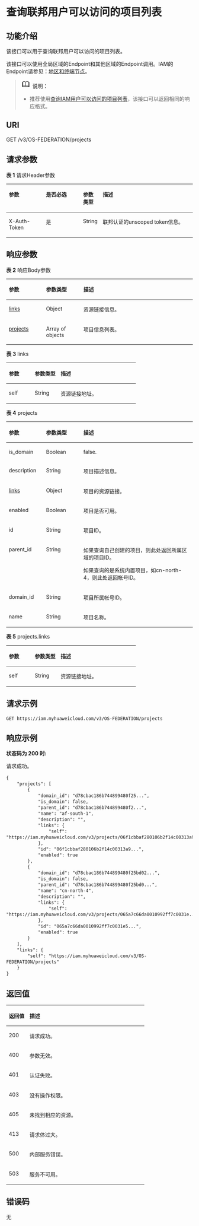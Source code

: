 # 查询联邦用户可以访问的项目列表<a name="iam_13_0901"></a>

## 功能介绍<a name="zh-cn_topic_0224276712_section1576413715212"></a>

该接口可以用于查询联邦用户可以访问的项目列表。

该接口可以使用全局区域的Endpoint和其他区域的Endpoint调用。IAM的Endpoint请参见：[地区和终端节点](https://developer.huaweicloud.com/endpoint?IAM)。

>![](public_sys-resources/icon-note.gif) **说明：** 
>-   推荐使用[查询IAM用户可以访问的项目列表](查询IAM用户可以访问的项目列表.md)，该接口可以返回相同的响应格式。

## URI<a name="zh-cn_topic_0224276712_section17767677522"></a>

GET /v3/OS-FEDERATION/projects

## 请求参数<a name="zh-cn_topic_0224276712_section117678717523"></a>

**表 1**  请求Header参数

<a name="zh-cn_topic_0224276712_HeaderParameter"></a>
<table><thead align="left"><tr id="zh-cn_topic_0224276712_row776810795215"><th class="cellrowborder" valign="top" width="20%" id="mcps1.2.5.1.1"><p id="zh-cn_topic_0224276712_p16769137155211"><a name="zh-cn_topic_0224276712_p16769137155211"></a><a name="zh-cn_topic_0224276712_p16769137155211"></a>参数</p>
</th>
<th class="cellrowborder" valign="top" width="20%" id="mcps1.2.5.1.2"><p id="zh-cn_topic_0224276712_p147698755213"><a name="zh-cn_topic_0224276712_p147698755213"></a><a name="zh-cn_topic_0224276712_p147698755213"></a>是否必选</p>
</th>
<th class="cellrowborder" valign="top" width="10%" id="mcps1.2.5.1.3"><p id="zh-cn_topic_0224276712_p107697713527"><a name="zh-cn_topic_0224276712_p107697713527"></a><a name="zh-cn_topic_0224276712_p107697713527"></a>参数类型</p>
</th>
<th class="cellrowborder" valign="top" width="50%" id="mcps1.2.5.1.4"><p id="zh-cn_topic_0224276712_p1677012714524"><a name="zh-cn_topic_0224276712_p1677012714524"></a><a name="zh-cn_topic_0224276712_p1677012714524"></a>描述</p>
</th>
</tr>
</thead>
<tbody><tr id="zh-cn_topic_0224276712_row77689716521"><td class="cellrowborder" valign="top" width="20%" headers="mcps1.2.5.1.1 "><p id="zh-cn_topic_0224276712_p777012745219"><a name="zh-cn_topic_0224276712_p777012745219"></a><a name="zh-cn_topic_0224276712_p777012745219"></a>X-Auth-Token</p>
</td>
<td class="cellrowborder" valign="top" width="20%" headers="mcps1.2.5.1.2 "><p id="zh-cn_topic_0224276712_p117707795217"><a name="zh-cn_topic_0224276712_p117707795217"></a><a name="zh-cn_topic_0224276712_p117707795217"></a>是</p>
</td>
<td class="cellrowborder" valign="top" width="10%" headers="mcps1.2.5.1.3 "><p id="zh-cn_topic_0224276712_p1677117145219"><a name="zh-cn_topic_0224276712_p1677117145219"></a><a name="zh-cn_topic_0224276712_p1677117145219"></a>String</p>
</td>
<td class="cellrowborder" valign="top" width="50%" headers="mcps1.2.5.1.4 "><p id="zh-cn_topic_0224276712_p187716775218"><a name="zh-cn_topic_0224276712_p187716775218"></a><a name="zh-cn_topic_0224276712_p187716775218"></a>联邦认证的unscoped token信息。</p>
</td>
</tr>
</tbody>
</table>

## 响应参数<a name="zh-cn_topic_0224276712_section37723711529"></a>

**表 2**  响应Body参数

<a name="zh-cn_topic_0224276712_zh-cn_topic_0221482440_responseParameter"></a>
<table><thead align="left"><tr id="zh-cn_topic_0224276712_zh-cn_topic_0221482440_row1557145073819"><th class="cellrowborder" valign="top" width="20%" id="mcps1.2.4.1.1"><p id="zh-cn_topic_0224276712_zh-cn_topic_0221482440_p13572125014385"><a name="zh-cn_topic_0224276712_zh-cn_topic_0221482440_p13572125014385"></a><a name="zh-cn_topic_0224276712_zh-cn_topic_0221482440_p13572125014385"></a>参数</p>
</th>
<th class="cellrowborder" valign="top" width="20%" id="mcps1.2.4.1.2"><p id="zh-cn_topic_0224276712_zh-cn_topic_0221482440_p157305053812"><a name="zh-cn_topic_0224276712_zh-cn_topic_0221482440_p157305053812"></a><a name="zh-cn_topic_0224276712_zh-cn_topic_0221482440_p157305053812"></a>参数类型</p>
</th>
<th class="cellrowborder" valign="top" width="60%" id="mcps1.2.4.1.3"><p id="zh-cn_topic_0224276712_zh-cn_topic_0221482440_p9573195043812"><a name="zh-cn_topic_0224276712_zh-cn_topic_0221482440_p9573195043812"></a><a name="zh-cn_topic_0224276712_zh-cn_topic_0221482440_p9573195043812"></a>描述</p>
</th>
</tr>
</thead>
<tbody><tr id="zh-cn_topic_0224276712_zh-cn_topic_0221482440_row057165010389"><td class="cellrowborder" valign="top" width="20%" headers="mcps1.2.4.1.1 "><p id="zh-cn_topic_0224276712_zh-cn_topic_0221482440_p1157455019383"><a name="zh-cn_topic_0224276712_zh-cn_topic_0221482440_p1157455019383"></a><a name="zh-cn_topic_0224276712_zh-cn_topic_0221482440_p1157455019383"></a><a href="#zh-cn_topic_0224276712_zh-cn_topic_0221482440_response_Rs63Links">links</a></p>
</td>
<td class="cellrowborder" valign="top" width="20%" headers="mcps1.2.4.1.2 "><p id="zh-cn_topic_0224276712_zh-cn_topic_0221482440_p457511509388"><a name="zh-cn_topic_0224276712_zh-cn_topic_0221482440_p457511509388"></a><a name="zh-cn_topic_0224276712_zh-cn_topic_0221482440_p457511509388"></a>Object</p>
</td>
<td class="cellrowborder" valign="top" width="60%" headers="mcps1.2.4.1.3 "><p id="zh-cn_topic_0224276712_zh-cn_topic_0221482440_p15575205043812"><a name="zh-cn_topic_0224276712_zh-cn_topic_0221482440_p15575205043812"></a><a name="zh-cn_topic_0224276712_zh-cn_topic_0221482440_p15575205043812"></a>资源链接信息。</p>
</td>
</tr>
<tr id="zh-cn_topic_0224276712_zh-cn_topic_0221482440_row557165013381"><td class="cellrowborder" valign="top" width="20%" headers="mcps1.2.4.1.1 "><p id="zh-cn_topic_0224276712_zh-cn_topic_0221482440_p1457610500383"><a name="zh-cn_topic_0224276712_zh-cn_topic_0221482440_p1457610500383"></a><a name="zh-cn_topic_0224276712_zh-cn_topic_0221482440_p1457610500383"></a><a href="#zh-cn_topic_0224276712_zh-cn_topic_0221482440_response_Rs63ProjectsArritem">projects</a></p>
</td>
<td class="cellrowborder" valign="top" width="20%" headers="mcps1.2.4.1.2 "><p id="zh-cn_topic_0224276712_zh-cn_topic_0221482440_p5577125018388"><a name="zh-cn_topic_0224276712_zh-cn_topic_0221482440_p5577125018388"></a><a name="zh-cn_topic_0224276712_zh-cn_topic_0221482440_p5577125018388"></a>Array of objects</p>
</td>
<td class="cellrowborder" valign="top" width="60%" headers="mcps1.2.4.1.3 "><p id="zh-cn_topic_0224276712_zh-cn_topic_0221482440_p10578250173814"><a name="zh-cn_topic_0224276712_zh-cn_topic_0221482440_p10578250173814"></a><a name="zh-cn_topic_0224276712_zh-cn_topic_0221482440_p10578250173814"></a>项目信息列表。</p>
</td>
</tr>
</tbody>
</table>

**表 3**  links

<a name="zh-cn_topic_0224276712_zh-cn_topic_0221482440_response_Rs63Links"></a>
<table><thead align="left"><tr id="zh-cn_topic_0224276712_zh-cn_topic_0221482440_row11578165013810"><th class="cellrowborder" valign="top" width="20%" id="mcps1.2.4.1.1"><p id="zh-cn_topic_0224276712_zh-cn_topic_0221482440_p18579550123815"><a name="zh-cn_topic_0224276712_zh-cn_topic_0221482440_p18579550123815"></a><a name="zh-cn_topic_0224276712_zh-cn_topic_0221482440_p18579550123815"></a>参数</p>
</th>
<th class="cellrowborder" valign="top" width="20%" id="mcps1.2.4.1.2"><p id="zh-cn_topic_0224276712_zh-cn_topic_0221482440_p1058015010381"><a name="zh-cn_topic_0224276712_zh-cn_topic_0221482440_p1058015010381"></a><a name="zh-cn_topic_0224276712_zh-cn_topic_0221482440_p1058015010381"></a>参数类型</p>
</th>
<th class="cellrowborder" valign="top" width="60%" id="mcps1.2.4.1.3"><p id="zh-cn_topic_0224276712_zh-cn_topic_0221482440_p1258145016381"><a name="zh-cn_topic_0224276712_zh-cn_topic_0221482440_p1258145016381"></a><a name="zh-cn_topic_0224276712_zh-cn_topic_0221482440_p1258145016381"></a>描述</p>
</th>
</tr>
</thead>
<tbody><tr id="zh-cn_topic_0224276712_zh-cn_topic_0221482440_row457875015386"><td class="cellrowborder" valign="top" width="20%" headers="mcps1.2.4.1.1 "><p id="zh-cn_topic_0224276712_zh-cn_topic_0221482440_p55814505382"><a name="zh-cn_topic_0224276712_zh-cn_topic_0221482440_p55814505382"></a><a name="zh-cn_topic_0224276712_zh-cn_topic_0221482440_p55814505382"></a>self</p>
</td>
<td class="cellrowborder" valign="top" width="20%" headers="mcps1.2.4.1.2 "><p id="zh-cn_topic_0224276712_zh-cn_topic_0221482440_p2058265017380"><a name="zh-cn_topic_0224276712_zh-cn_topic_0221482440_p2058265017380"></a><a name="zh-cn_topic_0224276712_zh-cn_topic_0221482440_p2058265017380"></a>String</p>
</td>
<td class="cellrowborder" valign="top" width="60%" headers="mcps1.2.4.1.3 "><p id="zh-cn_topic_0224276712_zh-cn_topic_0221482440_p1158375043817"><a name="zh-cn_topic_0224276712_zh-cn_topic_0221482440_p1158375043817"></a><a name="zh-cn_topic_0224276712_zh-cn_topic_0221482440_p1158375043817"></a>资源链接地址。</p>
</td>
</tr>
</tbody>
</table>

**表 4**  projects

<a name="zh-cn_topic_0224276712_zh-cn_topic_0221482440_response_Rs63ProjectsArritem"></a>
<table><thead align="left"><tr id="zh-cn_topic_0224276712_zh-cn_topic_0221482440_row85831050143820"><th class="cellrowborder" valign="top" width="20%" id="mcps1.2.4.1.1"><p id="zh-cn_topic_0224276712_zh-cn_topic_0221482440_p195843500381"><a name="zh-cn_topic_0224276712_zh-cn_topic_0221482440_p195843500381"></a><a name="zh-cn_topic_0224276712_zh-cn_topic_0221482440_p195843500381"></a>参数</p>
</th>
<th class="cellrowborder" valign="top" width="20%" id="mcps1.2.4.1.2"><p id="zh-cn_topic_0224276712_zh-cn_topic_0221482440_p35856500386"><a name="zh-cn_topic_0224276712_zh-cn_topic_0221482440_p35856500386"></a><a name="zh-cn_topic_0224276712_zh-cn_topic_0221482440_p35856500386"></a>参数类型</p>
</th>
<th class="cellrowborder" valign="top" width="60%" id="mcps1.2.4.1.3"><p id="zh-cn_topic_0224276712_zh-cn_topic_0221482440_p85861450183816"><a name="zh-cn_topic_0224276712_zh-cn_topic_0221482440_p85861450183816"></a><a name="zh-cn_topic_0224276712_zh-cn_topic_0221482440_p85861450183816"></a>描述</p>
</th>
</tr>
</thead>
<tbody><tr id="zh-cn_topic_0224276712_zh-cn_topic_0221482440_row135831650103818"><td class="cellrowborder" valign="top" width="20%" headers="mcps1.2.4.1.1 "><p id="zh-cn_topic_0224276712_zh-cn_topic_0221482440_p05871501386"><a name="zh-cn_topic_0224276712_zh-cn_topic_0221482440_p05871501386"></a><a name="zh-cn_topic_0224276712_zh-cn_topic_0221482440_p05871501386"></a>is_domain</p>
</td>
<td class="cellrowborder" valign="top" width="20%" headers="mcps1.2.4.1.2 "><p id="zh-cn_topic_0224276712_zh-cn_topic_0221482440_p1058745023810"><a name="zh-cn_topic_0224276712_zh-cn_topic_0221482440_p1058745023810"></a><a name="zh-cn_topic_0224276712_zh-cn_topic_0221482440_p1058745023810"></a>Boolean</p>
</td>
<td class="cellrowborder" valign="top" width="60%" headers="mcps1.2.4.1.3 "><p id="zh-cn_topic_0224276712_zh-cn_topic_0221482440_p14588165020389"><a name="zh-cn_topic_0224276712_zh-cn_topic_0221482440_p14588165020389"></a><a name="zh-cn_topic_0224276712_zh-cn_topic_0221482440_p14588165020389"></a>false.</p>
</td>
</tr>
<tr id="zh-cn_topic_0224276712_zh-cn_topic_0221482440_row12583650123812"><td class="cellrowborder" valign="top" width="20%" headers="mcps1.2.4.1.1 "><p id="zh-cn_topic_0224276712_zh-cn_topic_0221482440_p2058805019383"><a name="zh-cn_topic_0224276712_zh-cn_topic_0221482440_p2058805019383"></a><a name="zh-cn_topic_0224276712_zh-cn_topic_0221482440_p2058805019383"></a>description</p>
</td>
<td class="cellrowborder" valign="top" width="20%" headers="mcps1.2.4.1.2 "><p id="zh-cn_topic_0224276712_zh-cn_topic_0221482440_p258985093819"><a name="zh-cn_topic_0224276712_zh-cn_topic_0221482440_p258985093819"></a><a name="zh-cn_topic_0224276712_zh-cn_topic_0221482440_p258985093819"></a>String</p>
</td>
<td class="cellrowborder" valign="top" width="60%" headers="mcps1.2.4.1.3 "><p id="zh-cn_topic_0224276712_zh-cn_topic_0221482440_p85905500385"><a name="zh-cn_topic_0224276712_zh-cn_topic_0221482440_p85905500385"></a><a name="zh-cn_topic_0224276712_zh-cn_topic_0221482440_p85905500385"></a>项目描述信息。</p>
</td>
</tr>
<tr id="zh-cn_topic_0224276712_zh-cn_topic_0221482440_row115832505384"><td class="cellrowborder" valign="top" width="20%" headers="mcps1.2.4.1.1 "><p id="zh-cn_topic_0224276712_zh-cn_topic_0221482440_p13590105013380"><a name="zh-cn_topic_0224276712_zh-cn_topic_0221482440_p13590105013380"></a><a name="zh-cn_topic_0224276712_zh-cn_topic_0221482440_p13590105013380"></a><a href="#zh-cn_topic_0224276712_zh-cn_topic_0221482440_response_Rs63ProjectsArritemLinks">links</a></p>
</td>
<td class="cellrowborder" valign="top" width="20%" headers="mcps1.2.4.1.2 "><p id="zh-cn_topic_0224276712_zh-cn_topic_0221482440_p11591205053819"><a name="zh-cn_topic_0224276712_zh-cn_topic_0221482440_p11591205053819"></a><a name="zh-cn_topic_0224276712_zh-cn_topic_0221482440_p11591205053819"></a>Object</p>
</td>
<td class="cellrowborder" valign="top" width="60%" headers="mcps1.2.4.1.3 "><p id="zh-cn_topic_0224276712_zh-cn_topic_0221482440_p259215073819"><a name="zh-cn_topic_0224276712_zh-cn_topic_0221482440_p259215073819"></a><a name="zh-cn_topic_0224276712_zh-cn_topic_0221482440_p259215073819"></a>项目的资源链接。</p>
</td>
</tr>
<tr id="zh-cn_topic_0224276712_zh-cn_topic_0221482440_row95841150133819"><td class="cellrowborder" valign="top" width="20%" headers="mcps1.2.4.1.1 "><p id="zh-cn_topic_0224276712_zh-cn_topic_0221482440_p259345053819"><a name="zh-cn_topic_0224276712_zh-cn_topic_0221482440_p259345053819"></a><a name="zh-cn_topic_0224276712_zh-cn_topic_0221482440_p259345053819"></a>enabled</p>
</td>
<td class="cellrowborder" valign="top" width="20%" headers="mcps1.2.4.1.2 "><p id="zh-cn_topic_0224276712_zh-cn_topic_0221482440_p1859335083813"><a name="zh-cn_topic_0224276712_zh-cn_topic_0221482440_p1859335083813"></a><a name="zh-cn_topic_0224276712_zh-cn_topic_0221482440_p1859335083813"></a>Boolean</p>
</td>
<td class="cellrowborder" valign="top" width="60%" headers="mcps1.2.4.1.3 "><p id="zh-cn_topic_0224276712_zh-cn_topic_0221482440_p35941950123813"><a name="zh-cn_topic_0224276712_zh-cn_topic_0221482440_p35941950123813"></a><a name="zh-cn_topic_0224276712_zh-cn_topic_0221482440_p35941950123813"></a>项目是否可用。</p>
</td>
</tr>
<tr id="zh-cn_topic_0224276712_zh-cn_topic_0221482440_row165845503382"><td class="cellrowborder" valign="top" width="20%" headers="mcps1.2.4.1.1 "><p id="zh-cn_topic_0224276712_zh-cn_topic_0221482440_p95951250183820"><a name="zh-cn_topic_0224276712_zh-cn_topic_0221482440_p95951250183820"></a><a name="zh-cn_topic_0224276712_zh-cn_topic_0221482440_p95951250183820"></a>id</p>
</td>
<td class="cellrowborder" valign="top" width="20%" headers="mcps1.2.4.1.2 "><p id="zh-cn_topic_0224276712_zh-cn_topic_0221482440_p1559555013820"><a name="zh-cn_topic_0224276712_zh-cn_topic_0221482440_p1559555013820"></a><a name="zh-cn_topic_0224276712_zh-cn_topic_0221482440_p1559555013820"></a>String</p>
</td>
<td class="cellrowborder" valign="top" width="60%" headers="mcps1.2.4.1.3 "><p id="zh-cn_topic_0224276712_zh-cn_topic_0221482440_p10596105016386"><a name="zh-cn_topic_0224276712_zh-cn_topic_0221482440_p10596105016386"></a><a name="zh-cn_topic_0224276712_zh-cn_topic_0221482440_p10596105016386"></a>项目ID。</p>
</td>
</tr>
<tr id="zh-cn_topic_0224276712_zh-cn_topic_0221482440_row7584185063820"><td class="cellrowborder" valign="top" width="20%" headers="mcps1.2.4.1.1 "><p id="zh-cn_topic_0224276712_zh-cn_topic_0221482440_p10597165023812"><a name="zh-cn_topic_0224276712_zh-cn_topic_0221482440_p10597165023812"></a><a name="zh-cn_topic_0224276712_zh-cn_topic_0221482440_p10597165023812"></a>parent_id</p>
</td>
<td class="cellrowborder" valign="top" width="20%" headers="mcps1.2.4.1.2 "><p id="zh-cn_topic_0224276712_zh-cn_topic_0221482440_p1659725011386"><a name="zh-cn_topic_0224276712_zh-cn_topic_0221482440_p1659725011386"></a><a name="zh-cn_topic_0224276712_zh-cn_topic_0221482440_p1659725011386"></a>String</p>
</td>
<td class="cellrowborder" valign="top" width="60%" headers="mcps1.2.4.1.3 "><p id="zh-cn_topic_0224276712_zh-cn_topic_0221482440_p18598750173813"><a name="zh-cn_topic_0224276712_zh-cn_topic_0221482440_p18598750173813"></a><a name="zh-cn_topic_0224276712_zh-cn_topic_0221482440_p18598750173813"></a>如果查询自己创建的项目，则此处返回所属区域的项目ID。</p>
<p id="zh-cn_topic_0224276712_zh-cn_topic_0221482440_p3599165016388"><a name="zh-cn_topic_0224276712_zh-cn_topic_0221482440_p3599165016388"></a><a name="zh-cn_topic_0224276712_zh-cn_topic_0221482440_p3599165016388"></a>如果查询的是系统内置项目，如cn-north-4，则此处返回帐号ID。</p>
</td>
</tr>
<tr id="zh-cn_topic_0224276712_zh-cn_topic_0221482440_row19584205003811"><td class="cellrowborder" valign="top" width="20%" headers="mcps1.2.4.1.1 "><p id="zh-cn_topic_0224276712_zh-cn_topic_0221482440_p3599550183813"><a name="zh-cn_topic_0224276712_zh-cn_topic_0221482440_p3599550183813"></a><a name="zh-cn_topic_0224276712_zh-cn_topic_0221482440_p3599550183813"></a>domain_id</p>
</td>
<td class="cellrowborder" valign="top" width="20%" headers="mcps1.2.4.1.2 "><p id="zh-cn_topic_0224276712_zh-cn_topic_0221482440_p1760016502380"><a name="zh-cn_topic_0224276712_zh-cn_topic_0221482440_p1760016502380"></a><a name="zh-cn_topic_0224276712_zh-cn_topic_0221482440_p1760016502380"></a>String</p>
</td>
<td class="cellrowborder" valign="top" width="60%" headers="mcps1.2.4.1.3 "><p id="zh-cn_topic_0224276712_zh-cn_topic_0221482440_p146011450163815"><a name="zh-cn_topic_0224276712_zh-cn_topic_0221482440_p146011450163815"></a><a name="zh-cn_topic_0224276712_zh-cn_topic_0221482440_p146011450163815"></a>项目所属帐号ID。</p>
</td>
</tr>
<tr id="zh-cn_topic_0224276712_zh-cn_topic_0221482440_row16584125017382"><td class="cellrowborder" valign="top" width="20%" headers="mcps1.2.4.1.1 "><p id="zh-cn_topic_0224276712_zh-cn_topic_0221482440_p6601750113811"><a name="zh-cn_topic_0224276712_zh-cn_topic_0221482440_p6601750113811"></a><a name="zh-cn_topic_0224276712_zh-cn_topic_0221482440_p6601750113811"></a>name</p>
</td>
<td class="cellrowborder" valign="top" width="20%" headers="mcps1.2.4.1.2 "><p id="zh-cn_topic_0224276712_zh-cn_topic_0221482440_p5602550183810"><a name="zh-cn_topic_0224276712_zh-cn_topic_0221482440_p5602550183810"></a><a name="zh-cn_topic_0224276712_zh-cn_topic_0221482440_p5602550183810"></a>String</p>
</td>
<td class="cellrowborder" valign="top" width="60%" headers="mcps1.2.4.1.3 "><p id="zh-cn_topic_0224276712_zh-cn_topic_0221482440_p146031050183810"><a name="zh-cn_topic_0224276712_zh-cn_topic_0221482440_p146031050183810"></a><a name="zh-cn_topic_0224276712_zh-cn_topic_0221482440_p146031050183810"></a>项目名称。</p>
</td>
</tr>
</tbody>
</table>

**表 5**  projects.links

<a name="zh-cn_topic_0224276712_zh-cn_topic_0221482440_response_Rs63ProjectsArritemLinks"></a>
<table><thead align="left"><tr id="zh-cn_topic_0224276712_zh-cn_topic_0221482440_row13603250173814"><th class="cellrowborder" valign="top" width="20%" id="mcps1.2.4.1.1"><p id="zh-cn_topic_0224276712_zh-cn_topic_0221482440_p1560415509386"><a name="zh-cn_topic_0224276712_zh-cn_topic_0221482440_p1560415509386"></a><a name="zh-cn_topic_0224276712_zh-cn_topic_0221482440_p1560415509386"></a>参数</p>
</th>
<th class="cellrowborder" valign="top" width="20%" id="mcps1.2.4.1.2"><p id="zh-cn_topic_0224276712_zh-cn_topic_0221482440_p1660513507382"><a name="zh-cn_topic_0224276712_zh-cn_topic_0221482440_p1660513507382"></a><a name="zh-cn_topic_0224276712_zh-cn_topic_0221482440_p1660513507382"></a>参数类型</p>
</th>
<th class="cellrowborder" valign="top" width="60%" id="mcps1.2.4.1.3"><p id="zh-cn_topic_0224276712_zh-cn_topic_0221482440_p1660612503387"><a name="zh-cn_topic_0224276712_zh-cn_topic_0221482440_p1660612503387"></a><a name="zh-cn_topic_0224276712_zh-cn_topic_0221482440_p1660612503387"></a>描述</p>
</th>
</tr>
</thead>
<tbody><tr id="zh-cn_topic_0224276712_zh-cn_topic_0221482440_row360310505389"><td class="cellrowborder" valign="top" width="20%" headers="mcps1.2.4.1.1 "><p id="zh-cn_topic_0224276712_zh-cn_topic_0221482440_p960712508383"><a name="zh-cn_topic_0224276712_zh-cn_topic_0221482440_p960712508383"></a><a name="zh-cn_topic_0224276712_zh-cn_topic_0221482440_p960712508383"></a>self</p>
</td>
<td class="cellrowborder" valign="top" width="20%" headers="mcps1.2.4.1.2 "><p id="zh-cn_topic_0224276712_zh-cn_topic_0221482440_p5607185018384"><a name="zh-cn_topic_0224276712_zh-cn_topic_0221482440_p5607185018384"></a><a name="zh-cn_topic_0224276712_zh-cn_topic_0221482440_p5607185018384"></a>String</p>
</td>
<td class="cellrowborder" valign="top" width="60%" headers="mcps1.2.4.1.3 "><p id="zh-cn_topic_0224276712_zh-cn_topic_0221482440_p160814506387"><a name="zh-cn_topic_0224276712_zh-cn_topic_0221482440_p160814506387"></a><a name="zh-cn_topic_0224276712_zh-cn_topic_0221482440_p160814506387"></a>资源链接地址。</p>
</td>
</tr>
</tbody>
</table>

## 请求示例<a name="zh-cn_topic_0224276712_section8793970527"></a>

```
GET https://iam.myhuaweicloud.com/v3/OS-FEDERATION/projects
```

## 响应示例<a name="zh-cn_topic_0224276712_section57941974523"></a>

**状态码为 200 时:**

请求成功。

```
{
    "projects": [
        {
            "domain_id": "d78cbac186b744899480f25...",
            "is_domain": false,
            "parent_id": "d78cbac186b744899480f2...",
            "name": "af-south-1",
            "description": "",
            "links": {
                "self": "https://iam.myhuaweicloud.com/v3/projects/06f1cbbaf280106b2f14c00313a9d065"
            },
            "id": "06f1cbbaf280106b2f14c00313a9...",
            "enabled": true
        },
        {
            "domain_id": "d78cbac186b744899480f25bd02...",
            "is_domain": false,
            "parent_id": "d78cbac186b744899480f25bd0...",
            "name": "cn-north-4",
            "description": "",
            "links": {
                "self": "https://iam.myhuaweicloud.com/v3/projects/065a7c66da0010992ff7c0031e..."
            },
            "id": "065a7c66da0010992ff7c0031e5...",
            "enabled": true
        }
    ],
    "links": {
        "self": "https://iam.myhuaweicloud.com/v3/OS-FEDERATION/projects"
    }
}
```

## 返回值<a name="zh-cn_topic_0224276712_section1280219713524"></a>

<a name="zh-cn_topic_0224276712_table4333"></a>
<table><thead align="left"><tr id="zh-cn_topic_0224276712_row12803117155211"><th class="cellrowborder" valign="top" width="15%" id="mcps1.1.3.1.1"><p id="zh-cn_topic_0224276712_p13804678525"><a name="zh-cn_topic_0224276712_p13804678525"></a><a name="zh-cn_topic_0224276712_p13804678525"></a>返回值</p>
</th>
<th class="cellrowborder" valign="top" width="85%" id="mcps1.1.3.1.2"><p id="zh-cn_topic_0224276712_p98041572523"><a name="zh-cn_topic_0224276712_p98041572523"></a><a name="zh-cn_topic_0224276712_p98041572523"></a>描述</p>
</th>
</tr>
</thead>
<tbody><tr id="zh-cn_topic_0224276712_row580313705219"><td class="cellrowborder" valign="top" width="15%" headers="mcps1.1.3.1.1 "><p id="zh-cn_topic_0224276712_p128051272525"><a name="zh-cn_topic_0224276712_p128051272525"></a><a name="zh-cn_topic_0224276712_p128051272525"></a>200</p>
</td>
<td class="cellrowborder" valign="top" width="85%" headers="mcps1.1.3.1.2 "><p id="zh-cn_topic_0224276712_p1980511705214"><a name="zh-cn_topic_0224276712_p1980511705214"></a><a name="zh-cn_topic_0224276712_p1980511705214"></a>请求成功。</p>
</td>
</tr>
<tr id="zh-cn_topic_0224276712_row780314785217"><td class="cellrowborder" valign="top" width="15%" headers="mcps1.1.3.1.1 "><p id="zh-cn_topic_0224276712_p2805372522"><a name="zh-cn_topic_0224276712_p2805372522"></a><a name="zh-cn_topic_0224276712_p2805372522"></a>400</p>
</td>
<td class="cellrowborder" valign="top" width="85%" headers="mcps1.1.3.1.2 "><p id="zh-cn_topic_0224276712_p14806147115210"><a name="zh-cn_topic_0224276712_p14806147115210"></a><a name="zh-cn_topic_0224276712_p14806147115210"></a>参数无效。</p>
</td>
</tr>
<tr id="zh-cn_topic_0224276712_row1880313718529"><td class="cellrowborder" valign="top" width="15%" headers="mcps1.1.3.1.1 "><p id="zh-cn_topic_0224276712_p2080637165213"><a name="zh-cn_topic_0224276712_p2080637165213"></a><a name="zh-cn_topic_0224276712_p2080637165213"></a>401</p>
</td>
<td class="cellrowborder" valign="top" width="85%" headers="mcps1.1.3.1.2 "><p id="zh-cn_topic_0224276712_p2806187155211"><a name="zh-cn_topic_0224276712_p2806187155211"></a><a name="zh-cn_topic_0224276712_p2806187155211"></a>认证失败。</p>
</td>
</tr>
<tr id="zh-cn_topic_0224276712_row158035719521"><td class="cellrowborder" valign="top" width="15%" headers="mcps1.1.3.1.1 "><p id="zh-cn_topic_0224276712_p180713711523"><a name="zh-cn_topic_0224276712_p180713711523"></a><a name="zh-cn_topic_0224276712_p180713711523"></a>403</p>
</td>
<td class="cellrowborder" valign="top" width="85%" headers="mcps1.1.3.1.2 "><p id="zh-cn_topic_0224276712_p118085716529"><a name="zh-cn_topic_0224276712_p118085716529"></a><a name="zh-cn_topic_0224276712_p118085716529"></a>没有操作权限。</p>
</td>
</tr>
<tr id="zh-cn_topic_0224276712_row178036775219"><td class="cellrowborder" valign="top" width="15%" headers="mcps1.1.3.1.1 "><p id="zh-cn_topic_0224276712_p198089765218"><a name="zh-cn_topic_0224276712_p198089765218"></a><a name="zh-cn_topic_0224276712_p198089765218"></a>405</p>
</td>
<td class="cellrowborder" valign="top" width="85%" headers="mcps1.1.3.1.2 "><p id="zh-cn_topic_0224276712_p118081171523"><a name="zh-cn_topic_0224276712_p118081171523"></a><a name="zh-cn_topic_0224276712_p118081171523"></a>未找到相应的资源。</p>
</td>
</tr>
<tr id="zh-cn_topic_0224276712_row18031178523"><td class="cellrowborder" valign="top" width="15%" headers="mcps1.1.3.1.1 "><p id="zh-cn_topic_0224276712_p148091765210"><a name="zh-cn_topic_0224276712_p148091765210"></a><a name="zh-cn_topic_0224276712_p148091765210"></a>413</p>
</td>
<td class="cellrowborder" valign="top" width="85%" headers="mcps1.1.3.1.2 "><p id="zh-cn_topic_0224276712_p148092716524"><a name="zh-cn_topic_0224276712_p148092716524"></a><a name="zh-cn_topic_0224276712_p148092716524"></a>请求体过大。</p>
</td>
</tr>
<tr id="zh-cn_topic_0224276712_row58037715529"><td class="cellrowborder" valign="top" width="15%" headers="mcps1.1.3.1.1 "><p id="zh-cn_topic_0224276712_p128094705212"><a name="zh-cn_topic_0224276712_p128094705212"></a><a name="zh-cn_topic_0224276712_p128094705212"></a>500</p>
</td>
<td class="cellrowborder" valign="top" width="85%" headers="mcps1.1.3.1.2 "><p id="zh-cn_topic_0224276712_p1881017735210"><a name="zh-cn_topic_0224276712_p1881017735210"></a><a name="zh-cn_topic_0224276712_p1881017735210"></a>内部服务错误。</p>
</td>
</tr>
<tr id="zh-cn_topic_0224276712_row10803157145217"><td class="cellrowborder" valign="top" width="15%" headers="mcps1.1.3.1.1 "><p id="zh-cn_topic_0224276712_p1681016719520"><a name="zh-cn_topic_0224276712_p1681016719520"></a><a name="zh-cn_topic_0224276712_p1681016719520"></a>503</p>
</td>
<td class="cellrowborder" valign="top" width="85%" headers="mcps1.1.3.1.2 "><p id="zh-cn_topic_0224276712_p98107712525"><a name="zh-cn_topic_0224276712_p98107712525"></a><a name="zh-cn_topic_0224276712_p98107712525"></a>服务不可用。</p>
</td>
</tr>
</tbody>
</table>

## 错误码<a name="zh-cn_topic_0224276712_section2081027165214"></a>

无

